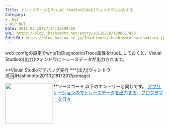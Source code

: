 ```yaml
---
Title: トレースデータをVisual Studioの[出力]ウィンドウに出力する
Category:
- .NET
- ASP.NET
Date: 2011-02-18T17:24:33+09:00
URL: https://blog.jhashimoto.net/entry/20110218/1298017473
EditURL: https://blog.hatena.ne.jp/JHashimoto/jhashimoto.hatenadiary.jp/atom/entry/12921228815717258118
---
```


web.configの設定でwriteToDiagnosticsTrace属性をtrueにしておくと、Visual Studioの[出力]ウィンドウにトレースデータが出力されます。

**Visual Studioでデバッグ実行
***[出力]ウィンドウ
[f:id:JHashimoto:20110218172017p:image]

**ソースコード
以下のエントリーと同じです。
<a href="http://d.hatena.ne.jp/JHashimoto/20110216/1297833122" target="_blank" rel="nofollow"><img class="alignleft" align="left" border="0" src="http://capture.heartrails.com/150x130/shadow?http://d.hatena.ne.jp/JHashimoto/20110216/1297833122" alt="" width="150" height="130" /></a><a style="color:#0070C5;" href="http://d.hatena.ne.jp/JHashimoto/20110216/1297833122" target="_blank" rrel="nofollow">アプリケーション内でトレースデータを出力する - プログラマーな日々</a><a href="http://b.hatena.ne.jp/entry/http://d.hatena.ne.jp/JHashimoto/20110216/1297833122" target="_blank"><img border="0" src="http://b.hatena.ne.jp/entry/image/http://d.hatena.ne.jp/JHashimoto/20110216/1297833122" alt="" /></a><br style="clear:both;" />

